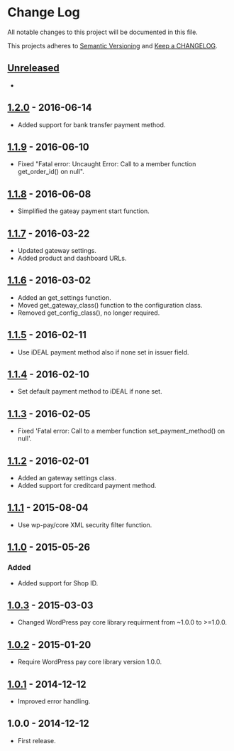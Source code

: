 # Change Log

All notable changes to this project will be documented in this file.

This projects adheres to [Semantic Versioning](http://semver.org/) and [Keep a CHANGELOG](http://keepachangelog.com/).

## [Unreleased][unreleased]
-

## [1.2.0] - 2016-06-14
- Added support for bank transfer payment method.

## [1.1.9] - 2016-06-10
- Fixed "Fatal error: Uncaught Error: Call to a member function get_order_id() on null".

## [1.1.8] - 2016-06-08
- Simplified the gateay payment start function.

## [1.1.7] - 2016-03-22
- Updated gateway settings.
- Added product and dashboard URLs.

## [1.1.6] - 2016-03-02
- Added an get_settings function.
- Moved get_gateway_class() function to the configuration class.
- Removed get_config_class(), no longer required.

## [1.1.5] - 2016-02-11
- Use iDEAL payment method also if none set in issuer field.

## [1.1.4] - 2016-02-10
- Set default payment method to iDEAL if none set.

## [1.1.3] - 2016-02-05
- Fixed 'Fatal error: Call to a member function set_payment_method() on null'.

## [1.1.2] - 2016-02-01
- Added an gateway settings class.
- Added support for creditcard payment method.

## [1.1.1] - 2015-08-04
- Use wp-pay/core XML security filter function.

## [1.1.0] - 2015-05-26
### Added
- Added support for Shop ID.

## [1.0.3] - 2015-03-03
- Changed WordPress pay core library requirment from ~1.0.0 to >=1.0.0.

## [1.0.2] - 2015-01-20
- Require WordPress pay core library version 1.0.0.

## [1.0.1] - 2014-12-12
- Improved error handling.

## 1.0.0 - 2014-12-12
- First release.

[unreleased]: https://github.com/wp-pay-gateways/sisow/compare/1.2.0...HEAD
[1.2.0]: https://github.com/wp-pay-gateways/sisow/compare/1.1.9...1.2.0
[1.1.9]: https://github.com/wp-pay-gateways/sisow/compare/1.1.8...1.1.9
[1.1.8]: https://github.com/wp-pay-gateways/sisow/compare/1.1.7...1.1.8
[1.1.7]: https://github.com/wp-pay-gateways/sisow/compare/1.1.6...1.1.7
[1.1.6]: https://github.com/wp-pay-gateways/sisow/compare/1.1.5...1.1.6
[1.1.5]: https://github.com/wp-pay-gateways/sisow/compare/1.1.4...1.1.5
[1.1.4]: https://github.com/wp-pay-gateways/sisow/compare/1.1.3...1.1.4
[1.1.3]: https://github.com/wp-pay-gateways/sisow/compare/1.1.2...1.1.3
[1.1.2]: https://github.com/wp-pay-gateways/sisow/compare/1.1.1...1.1.2
[1.1.1]: https://github.com/wp-pay-gateways/sisow/compare/1.1.0...1.1.1
[1.1.0]: https://github.com/wp-pay-gateways/sisow/compare/1.0.3...1.1.0
[1.0.3]: https://github.com/wp-pay-gateways/sisow/compare/1.0.2...1.0.3
[1.0.2]: https://github.com/wp-pay-gateways/sisow/compare/1.0.1...1.0.2
[1.0.1]: https://github.com/wp-pay-gateways/sisow/compare/1.0.0...1.0.1

